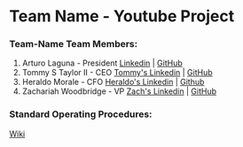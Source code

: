 # Team Name - Youtube Project

### Team-Name Team Members:
 1) Arturo Laguna - President [Linkedin](https://www.linkedin.com/in/arturo-laguna-81129320a/) | [GitHub](https://github.com/Random9904)
 2) Tommy S Taylor II - CEO [Tommy's Linkedin](https://www.linkedin.com/in/taylortommy/) | [ GitHub](https://github.com/taylortommy23)
 4) Heraldo Morale - CFO [Heraldo's Linkedin](https://www.linkedin.com/in/heraldo-morales/) | [Github](https://github.com/HeraldoM332) 
 5) Zachariah Woodbridge - VP [Zach's Linkedin](https://www.linkedin.com/in/zachariahw/) | [GitHub](https://github.com/Z-ZachattackZ)

### Standard Operating Procedures:
[Wiki](https://github.com/Ops-201-Team-Name/Ops-201-Team-Name/wiki)

